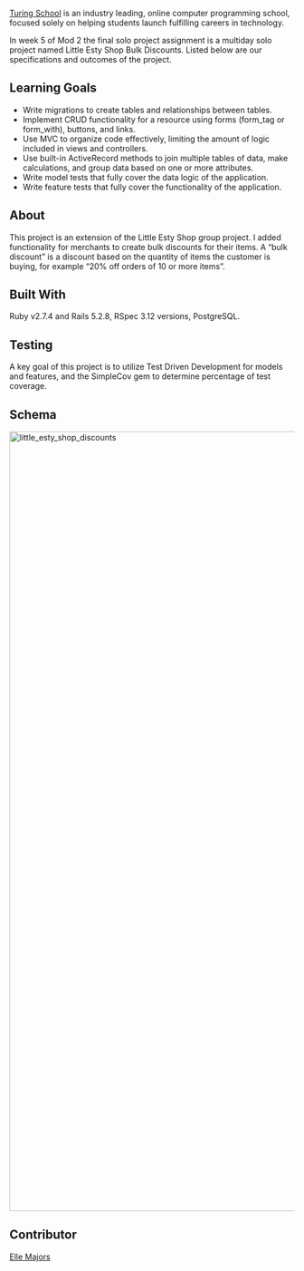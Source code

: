 
[Turing School](https://turing.edu/) is an industry leading, online computer programming school, focused solely on helping students launch fulfilling careers in technology.

In week 5 of Mod 2 the final solo project assignment is a multiday solo project named Little Esty Shop Bulk Discounts. Listed below are our specifications and outcomes of the project. 

## Learning Goals

* Write migrations to create tables and relationships between tables.
* Implement CRUD functionality for a resource using forms (form_tag or form_with), buttons, and links.
* Use MVC to organize code effectively, limiting the amount of logic included in views and controllers.
* Use built-in ActiveRecord methods to join multiple tables of data, make calculations, and group data based on one or more attributes.
* Write model tests that fully cover the data logic of the application.
* Write feature tests that fully cover the functionality of the application.

## About

This project is an extension of the Little Esty Shop group project. I added functionality for merchants to create bulk discounts for their items. A “bulk discount” is a discount based on the quantity of items the customer is buying, for example “20% off orders of 10 or more items”.

## Built With

Ruby v2.7.4 and Rails 5.2.8, RSpec 3.12 versions, PostgreSQL.

## Testing

A key goal of this project is to utilize Test Driven Development for models and features, and the SimpleCov gem to determine percentage of test coverage.


## Schema

<img width="1376" alt="little_esty_shop_discounts" src="https://user-images.githubusercontent.com/113124260/223608643-6356a4e8-c115-4a6e-a69b-44a771622168.png">


## Contributor

[Elle Majors](https://github.com/Elle-M)
